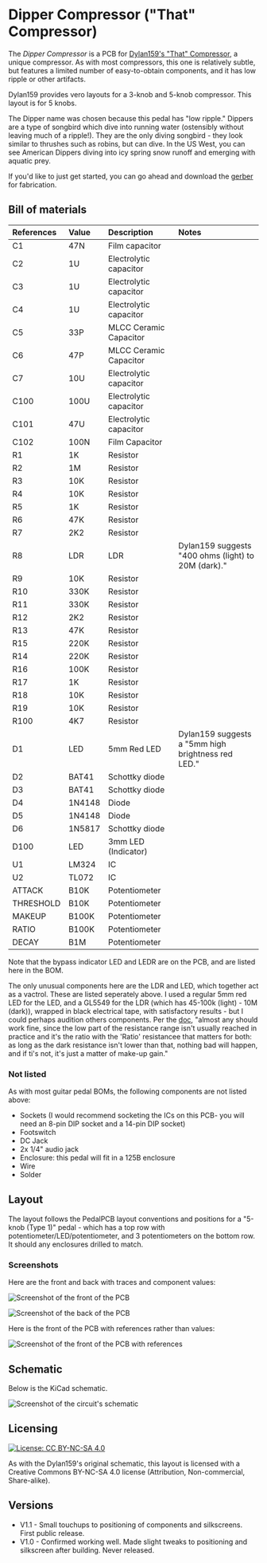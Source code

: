 # Dipper Compressor ("That" Compressor)

The *Dipper Compressor* is a PCB for [Dylan159's "That" Compressor](https://bentfishbowl.wixsite.com/electronics/post/that-compressor), a unique compressor. As with most compressors, this one is relatively subtle, but features a limited number of easy-to-obtain components, and it has low ripple or other artifacts.

Dylan159 provides vero layouts for a 3-knob and 5-knob compressor. This layout is for 5 knobs.

The Dipper name was chosen because this pedal has "low ripple." Dippers are a type of songbird which dive into running water (ostensibly without leaving much of a ripple!). They are the only diving songbird - they look similar to thrushes such as robins, but can dive. In the US West, you can see American Dippers diving into icy spring snow runoff and emerging with aquatic prey.

If you'd like to just get started, you can go ahead and download the [gerber](https://github.com/RWLPedal/music-pcbs/raw/refs/heads/main/DipperCompressor/gerber.zip) for fabrication.

## Bill of materials

| **References** | **Value** | **Description**        | **Notes**                                           |
| :------------- | :-------- | :--------------------- | :-------------------------------------------------- |
| C1             | 47N       | Film capacitor         |                                                     |
| C2             | 1U        | Electrolytic capacitor |                                                     |
| C3             | 1U        | Electrolytic capacitor |                                                     |
| C4             | 1U        | Electrolytic capacitor |                                                     |
| C5             | 33P       | MLCC Ceramic Capacitor |                                                     |
| C6             | 47P       | MLCC Ceramic Capacitor |                                                     |
| C7             | 10U       | Electrolytic capacitor |                                                     |
| C100           | 100U      | Electrolytic capacitor |                                                     |
| C101           | 47U       | Electrolytic capacitor |                                                     |
| C102           | 100N      | Film Capacitor         |                                                     |
| R1             | 1K        | Resistor               |                                                     |
| R2             | 1M        | Resistor               |                                                     |
| R3             | 10K       | Resistor               |                                                     |
| R4             | 10K       | Resistor               |                                                     |
| R5             | 1K        | Resistor               |                                                     |
| R6             | 47K       | Resistor               |                                                     |
| R7             | 2K2       | Resistor               |                                                     |
| R8             | LDR       | LDR                    | Dylan159 suggests "400 ohms (light) to 20M (dark)." |
| R9             | 10K       | Resistor               |                                                     |
| R10            | 330K      | Resistor               |                                                     |
| R11            | 330K      | Resistor               |                                                     |
| R12            | 2K2       | Resistor               |                                                     |
| R13            | 47K       | Resistor               |                                                     |
| R15            | 220K      | Resistor               |                                                     |
| R14            | 220K      | Resistor               |                                                     |
| R16            | 100K      | Resistor               |                                                     |
| R17            | 1K        | Resistor               |                                                     |
| R18            | 10K       | Resistor               |                                                     |
| R19            | 10K       | Resistor               |                                                     |
| R100           | 4K7       | Resistor               |                                                     |
| D1             | LED       | 5mm Red LED            | Dylan159 suggests a "5mm high brightness red LED."  |
| D2             | BAT41     | Schottky diode         |                                                     |
| D3             | BAT41     | Schottky diode         |                                                     |
| D4             | 1N4148    | Diode                  |                                                     |
| D5             | 1N4148    | Diode                  |                                                     |
| D6             | 1N5817    | Schottky diode         |                                                     |
| D100           | LED       | 3mm LED (Indicator)    |                                                     |
| U1             | LM324     | IC                     |                                                     |
| U2             | TL072     | IC                     |                                                     |
| ATTACK         | B10K      | Potentiometer          |                                                     |
| THRESHOLD      | B10K      | Potentiometer          |                                                     |
| MAKEUP         | B100K     | Potentiometer          |                                                     |
| RATIO          | B100K     | Potentiometer          |                                                     |
| DECAY          | B1M       | Potentiometer          |                                                     |

Note that the bypass indicator LED and LEDR are on the PCB, and are listed here in the BOM.

The only unusual components here are the LDR and LED, which together act as a vactrol. These are listed seperately above. I used a regular 5mm red LED for the LED, and a GL5549 for the LDR (which has 45-100k (light) - 10M (dark)), wrapped in black electrical tape, with satisfactory results - but I could perhaps audition others components. Per the [doc](https://bentfishbowl.wixsite.com/electronics/post/that-compressor), "almost any should work fine, since the low part of the resistance range isn't usually reached in practice and it's the ratio with the 'Ratio' resistancee that matters for both: as long as the dark resistance isn't lower than that, nothing bad will happen, and if ti's not, it's just a matter of make-up gain."

### Not listed

As with most guitar pedal BOMs, the following components are not listed above:

* Sockets (I would recommend socketing the ICs on this PCB- you will need an 8-pin DIP socket and a 14-pin DIP socket)
* Footswitch
* DC Jack
* 2x 1/4" audio jack
* Enclosure: this pedal will fit in a 125B enclosure
* Wire
* Solder

## Layout

The layout follows the PedalPCB layout conventions and positions for a "5-knob (Type 1)" pedal - which has a top row with potentiometer/LED/potentiometer, and 3 potentiometers on the bottom row. It should any enclosures drilled to match.

### Screenshots

Here are the front and back with traces and component values:

![Screenshot of the front of the PCB](https://github.com/RWLPedal/music-pcbs/blob/main/DipperCompressor/images/pcb_front.png?raw=true)

![Screenshot of the back of the PCB](https://github.com/RWLPedal/music-pcbs/blob/main/DipperCompressor/images/pcb_back.png?raw=true)

Here is the front of the PCB with references rather than values:

![Screenshot of the front of the PCB with references](https://github.com/RWLPedal/music-pcbs/blob/main/DipperCompressor/images/pcb_references.png?raw=true)

## Schematic

Below is the KiCad schematic.

![Screenshot of the circuit's schematic](https://github.com/RWLPedal/music-pcbs/blob/main/DipperCompressor/images/schematic.png?raw=true)

## Licensing

[![License: CC BY-NC-SA 4.0](https://licensebuttons.net/l/by-nc-sa/4.0/80x15.png)](https://creativecommons.org/licenses/by-nc-sa/4.0/)

As with the Dylan159's original schematic, this layout is licensed with a Creative Commons BY-NC-SA 4.0 license (Attribution, Non-commercial, Share-alike).

## Versions

* V1.1 - Small touchups to positioning of components and silkscreens. First public release.
* V1.0 - Confirmed working well. Made slight tweaks to positioning and silkscreen after building. Never released.